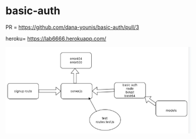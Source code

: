 # basic-auth


PR =
https://github.com/dana-younis/basic-auth/pull/3


heroku=
https://lab6666.herokuapp.com/


![uml](uml.png)
